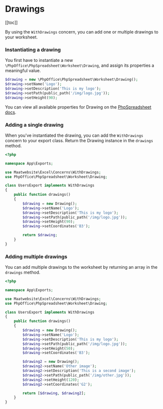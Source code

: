 # Drawings

[[toc]]

By using the `WithDrawings` concern, you can add one or multiple drawings to your worksheet.

### Instantiating a drawing
You first have to instantiate a new `\PhpOffice\PhpSpreadsheet\Worksheet\Drawing`, and assign its properties a meaningful value.

```php
$drawing = new \PhpOffice\PhpSpreadsheet\Worksheet\Drawing();
$drawing->setName('Logo');
$drawing->setDescription('This is my logo');
$drawing->setPath(public_path('/img/logo.jpg'));
$drawing->setHeight(90);
```

You can view all available properties for Drawing on the [PhpSpreadsheet docs](https://phpoffice.github.io/PhpSpreadsheet/master/PhpOffice/PhpSpreadsheet/Worksheet/Drawing.html).

### Adding a single drawing
When you've instantiated the drawing, you can add the `WithDrawings` concern to your export class. Return the Drawing instance in the `drawings` method.

```php
<?php

namespace App\Exports;

use Maatwebsite\Excel\Concerns\WithDrawings;
use PhpOffice\PhpSpreadsheet\Worksheet\Drawing;

class UsersExport implements WithDrawings
{
    public function drawings()
    {
        $drawing = new Drawing();
        $drawing->setName('Logo');
        $drawing->setDescription('This is my logo');
        $drawing->setPath(public_path('/img/logo.jpg'));
        $drawing->setHeight(90);
        $drawing->setCoordinates('B3');

        return $drawing;
    }
}
```

### Adding multiple drawings
You can add multiple drawings to the worksheet by returning an array in the `drawings` method.

```php
<?php

namespace App\Exports;

use Maatwebsite\Excel\Concerns\WithDrawings;
use PhpOffice\PhpSpreadsheet\Worksheet\Drawing;

class UsersExport implements WithDrawings
{
    public function drawings()
    {
        $drawing = new Drawing();
        $drawing->setName('Logo');
        $drawing->setDescription('This is my logo');
        $drawing->setPath(public_path('/img/logo.jpg'));
        $drawing->setHeight(50);
        $drawing->setCoordinates('B3');

        $drawing2 = new Drawing();
        $drawing2->setName('Other image');
        $drawing2->setDescription('This is a second image');
        $drawing2->setPath(public_path('/img/other.jpg'));
        $drawing2->setHeight(120);
        $drawing2->setCoordinates('G2');

        return [$drawing, $drawing2];
    }
}
```